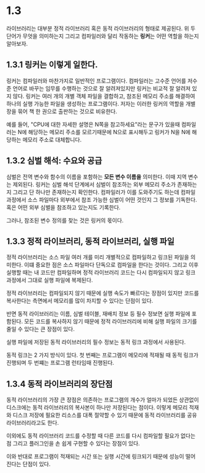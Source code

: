 # 1.3

라이브러리는 대부분 정적 라이브러리 혹은 동적 라이브러리의 형태로 제공된다.
위 두 단어가 무엇을 의미하는지 그리고 컴파일러와 달리 작동하는 **링커**는 어떤 역할을 하는지 알아보자.

## 1.3.1 링커는 이렇게 일한다.

링커는 컴파일러와 마찬가지로 일반적인 프로그램이다.
컴파일러는 고수준 언어를 저수준 언어로 바꾸는 임무를 수행하는 것으로 잘 알려져있지만 링커는 비교적 잘 알려져 있지 않다.
링커는 여러 개의 개별 객체 파일을 결합하고, 참조된 메모리 주소를 해결하여 하나의 실행 가능한 파일을 생성하는 프로그램이다.
저자는 이러한 링커의 역할을 개별 장을 묶어 책 한 권으로 출판하는 것으로 비유한다.

예를 들어, "CPU에 대한 자세한 설명은 N쪽을 참고하세요"라는 문구가 있을때 컴파일러는 N에 해당하는 메모리 주소를 모르기때문에
N으로 표시해두고 링커가 N을 N에 해당하는 메모리 주소로 대체합니다.

## 1.3.2 심벌 해석: 수요와 공급

심벌은 전역 변수와 함수의 이름을 포함하는 **모든 변수 이름을** 의미한다. 이때 지역 변수는 제외된다.
링커는 심벌 해석 단계에서 심벌이 참조하는 외부 메모리 주소가 존재하는지 그리고 단 하나만 존재하는지 확인한다.
컴파일러가 이를 도와주기도 하는데 컴파일 과정에서 소스 파일마다 외부에서 참조 가능한 심벌이 어떤 것인지 그 정보를 기독한다.
혹은 어떤 외부 심벌을 참조하고 있는지도 기록한다.

그러나, 참조된 변수 정의를 찾는 것은 링커의 몫이다.

## 1.3.3 정적 라이브러리, 동적 라이브러리, 실행 파일

정적 라이브러리는 소스 파일 여러 개를 미리 개별적으로 컴파일하고 링크된 파일을 의미한다.
이떄 즁요한 점은 소스 파일마다 단독으로 컴파일을 한다는 것이다. 그리고 이후 실행할 때는 내 코드만 컴파일하며 정적 라이브러리 코드는
다시 컴파일되지 않고 링크 과정에서 그대로 실행 파일에 복제된다.

정적 라이브러리는 컴파일되지 않기 때문에 실행 속도가 빠르다는 장점이 있지만 코드를 복사한다는 측면에서 메모리를 많이 차지할 수 있다는 단점이 있다.

반면 동적 라이브러리는 이름, 심벌 테이블, 재배치 정보 등 필수 정보면 실행 파일에 포함된다.
모든 코드를 복사하지 않기 때문에 정적 라이브러리에 비해 실행 파일의 크기를 줄일 수 있다는 큰 장점이 있다.

실행 파일에 저장된 동적 라이브러리의 필수 정보는 동적 링크 과정에서 사용된다.

동적 링크는 2 가지 방식이 있다.
첫 번째는 프로그램이 메모리에 적재될 때 동적 링크가 진행되며 두 번쨰는 프로그램 런타임때 진행된다.

## 1.3.4 동적 라이브러리의 장단점

동적 라이브러리의 가장 큰 장점은 의존하는 프로그램의 개수가 얼마가 되었든 상관없이 디스크에는 동적 라이브러리의 복사본이 하나만 저장된다는 점이다.
이렇게 메모리 적재와 디스크 저장에 필요한 리소스를 대폭 절약할 수 있기 때문에 동적 라이브러리를 공유 라이브러리라고도 한다.

이외에도 동적 라이브러리 코드를 수정할 때 다른 코드를 다시 컴파일할 필요가 없다는 점 그리고 플러그인을 손 쉽게 구현할 수 있다는 장점이 있다.

이와 반대로 프로그램이 적재되는 시간 또는 실행 시간에 링크되기 때문에 성능이 떨어진다는 단점이 있다.
